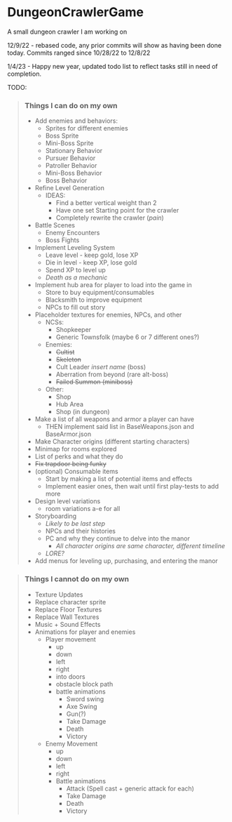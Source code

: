 # DungeonCrawlerGame
A small dungeon crawler I am working on

12/9/22 - rebased code, any prior commits will show as having been done today. Commits ranged since 10/28/22 to 12/8/22

1/4/23 - Happy new year, updated todo list to reflect tasks still in need of completion.

TODO:
>### Things I can do on my own
> - Add enemies and behaviors:
>   - Sprites for different enemies
>   - Boss Sprite
>   - Mini-Boss Sprite
>   - Stationary Behavior
>   - Pursuer Behavior
>   - Patroller Behavior
>   - Mini-Boss Behavior
>   - Boss Behavior
> - Refine Level Generation
>   - IDEAS:
>     - Find a better vertical weight than 2
>     - Have one set Starting point for the crawler
>     - Completely rewrite the crawler (*pain*)
> - Battle Scenes
>   - Enemy Encounters
>   - Boss Fights
> - Implement Leveling System
>   - Leave level - keep gold, lose XP
>   - Die in level - keep XP, lose gold
>   - Spend XP to level up
>   - *Death as a mechanic*
> - Implement hub area for player to load into the game in
>   - Store to buy equipment/consumables
>   - Blacksmith to improve equipment
>   - NPCs to fill out story
> - Placeholder textures for enemies, NPCs, and other
>   - NCSs:
>     - Shopkeeper
>     - Generic Townsfolk (maybe 6 or 7 different ones?)
>   - Enemies:
>     - ~~Cultist~~
>     - ~~Skeleton~~
>     - Cult Leader *insert name* (boss)
>     - Aberration from beyond (rare alt-boss)
>     - ~~Failed Summon (miniboss)~~
>   - Other:
>     - Shop
>     - Hub Area
>     - Shop (in dungeon)
> - Make a list of all weapons and armor a player can have
>   - THEN implement said list in BaseWeapons.json and BaseArmor.json
> - Make Character origins (different starting characters)
> - Minimap for rooms explored
> - List of perks and what they do
> - ~~Fix trapdoor being funky~~
> - (optional) Consumable items
>   - Start by making a list of potential items and effects
>   - Implement easier ones, then wait until first play-tests to add more
> - Design level variations
>   - room variations a-e for all
> - Storyboarding
>   - *Likely to be last step*
>   - NPCs and their histories
>   - PC and why they continue to delve into the manor
>     - *All character origins are same character, different timeline*
>   - *LORE?*
> - Add menus for leveling up, purchasing, and entering the manor

>   
> ### Things I cannot do on my own 
>  - Texture Updates 
>   - Replace character sprite
>   - Replace Floor Textures
>   - Replace Wall Textures
> - Music + Sound Effects
> - Animations for player and enemies
>   - Player movement
>     - up 
>     - down
>     - left
>     - right
>     - into doors
>     - obstacle block path
>     - battle animations
>       - Sword swing
>       - Axe Swing
>       - Gun(?)
>       - Take Damage
>       - Death
>       - Victory
>   - Enemy Movement
>     - up 
>     - down
>     - left
>     - right
>     - Battle animations
>       - Attack (Spell cast + generic attack for each)
>       - Take Damage
>       - Death
>       - Victory